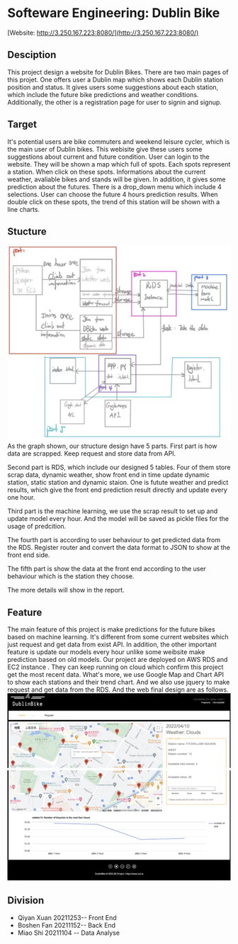 # Softeware Engineering: Dublin Bike
[Website: http://3.250.167.223:8080/](http://3.250.167.223:8080/)

## Desciption
This project design a website for Dublin Bikes. There are two main pages of this projet. 
One offers user a Dublin map which shows each Dublin station position and status. 
It gives users some suggestions about each station, which include the future bike predictions and weather conditions.
Additionally, the other is a registration page for user to signin and signup.

## Target
It's potential users are bike commuters and weekend leisure cycler, which is the main user of Dublin bikes.
This webisite give these users some suggestions about current and future condition. 
User can login to the website. They will be shown a map which full of spots. Each spots represent a station. 
When click on these spots. Informations about the current weather, avaliable bikes and stands will be given. 
In addition, it gives some prediction about the futures. There is a drop_down menu which include 4 selections. User can choose the future 4 hours prediction results.
When double click on these spots, the trend of this station will be shown with a line charts.

## Stucture
![alt text](https://github.com/Connor119/SE/blob/048d77e95d5580c3832b5f3c5783a3e123c4e21c/structure.png)
As the graph shown, our structure design have 5 parts. 
First part is how data are scrapped. Keep request and store data from API.

Second part is RDS, which include our designed 5 tables. 
Four of them store scrap data, dynamic weather, show front end in time update dynamic station, static station and dynamic staion.
One is futute weather and predict results, which give the front end prediction result directly and update every one hour.

Third part is the machine learning, we use the scrap result to set up and update model every hour. 
And the model will be saved as pickle files for the usage of predcition.

The fourth part is according to user behaviour to get predicted data from the RDS. 
Register router and convert the data format to JSON to show at the front end side.

The fifth part is show the data at the front end according to the user behaviour which is the station they choose.

The more details will show in the report.

## Feature
The main feature of this project is make predictions for the future bikes based on machine learning. 
It's different from some current websites which just request and get data from exist API.
In addition, the other important feature is update our models every hour unlike some weibsite make prediction based on old models.
Our project are deployed on AWS RDS and EC2 instance . They can keep running on cloud which confirm this project get the most recent data.
What's more, we use Google Map and Chart API to show each stations and their trend chart. And we also use jquery to make request and get data from the RDS.
And the web final design are as follows.
![alt text](https://github.com/Connor119/SE/blob/788d066888cfd96227d868a2a40860cf3ded365b/final_web.png)

## Division
* Qiyan Xuan 20211253-- Front End
* Boshen Fan 20211152-- Back End
* Miao Shi 20211104 -- Data Analyse
